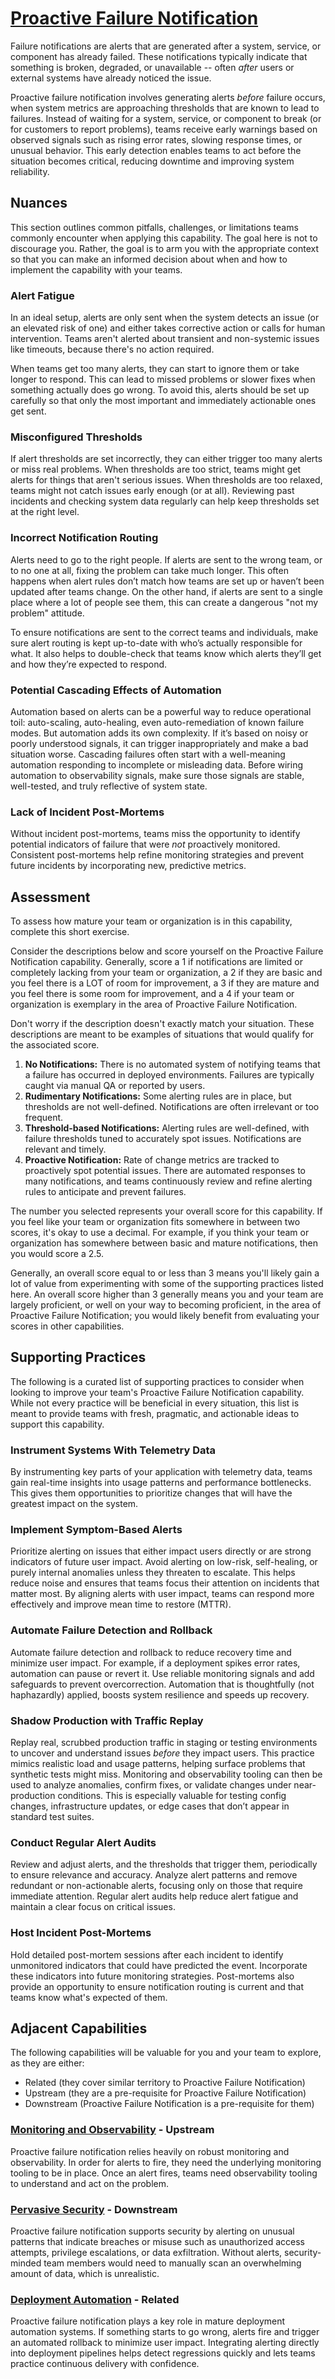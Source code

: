 # [Proactive Failure Notification](https://dora.dev/capabilities/proactive-failure-notification/)

Failure notifications are alerts that are generated after a system, service, or component has already failed. These notifications typically indicate that something is broken, degraded, or unavailable -- often *after* users or external systems have already noticed the issue.

Proactive failure notification involves generating alerts *before* failure occurs, when system metrics are approaching thresholds that are known to lead to failures. Instead of waiting for a system, service, or component to break (or for customers to report problems), teams receive early warnings based on observed signals such as rising error rates, slowing response times, or unusual behavior. This early detection enables teams to act before the situation becomes critical, reducing downtime and improving system reliability.

## Nuances

This section outlines common pitfalls, challenges, or limitations teams commonly encounter when applying this capability. The goal here is not to discourage you. Rather, the goal is to arm you with the appropriate context so that you can make an informed decision about when and how to implement the capability with your teams.

### Alert Fatigue

In an ideal setup, alerts are only sent when the system detects an issue (or an elevated risk of one) and either takes corrective action or calls for human intervention. Teams aren't alerted about transient and non-systemic issues like timeouts, because there's no action required.

When teams get too many alerts, they can start to ignore them or take longer to respond. This can lead to missed problems or slower fixes when something actually does go wrong. To avoid this, alerts should be set up carefully so that only the most important and immediately actionable ones get sent.

### Misconfigured Thresholds

If alert thresholds are set incorrectly, they can either trigger too many alerts or miss real problems. When thresholds are too strict, teams might get alerts for things that aren't serious issues. When thresholds are too relaxed, teams might not catch issues early enough (or at all). Reviewing past incidents and checking system data regularly can help keep thresholds set at the right level.

### Incorrect Notification Routing

Alerts need to go to the right people. If alerts are sent to the wrong team, or to no one at all, fixing the problem can take much longer. This often happens when alert rules don’t match how teams are set up or haven’t been updated after teams change. On the other hand, if alerts are sent to a single place where a lot of people see them, this can create a dangerous "not my problem" attitude.

To ensure notifications are sent to the correct teams and individuals, make sure alert routing is kept up-to-date with who’s actually responsible for what. It also helps to double-check that teams know which alerts they’ll get and how they’re expected to respond.

### Potential Cascading Effects of Automation

Automation based on alerts can be a powerful way to reduce operational toil: auto-scaling, auto-healing, even auto-remediation of known failure modes. But automation adds its own complexity. If it’s based on noisy or poorly understood signals, it can trigger inappropriately and make a bad situation worse. Cascading failures often start with a well-meaning automation responding to incomplete or misleading data. Before wiring automation to observability signals, make sure those signals are stable, well-tested, and truly reflective of system state.

### Lack of Incident Post-Mortems

Without incident post-mortems, teams miss the opportunity to identify potential indicators of failure that were *not* proactively monitored. Consistent post-mortems help refine monitoring strategies and prevent future incidents by incorporating new, predictive metrics.

## Assessment

To assess how mature your team or organization is in this capability, complete this short exercise.

Consider the descriptions below and score yourself on the Proactive Failure Notification capability. Generally, score a 1 if notifications are limited or completely lacking from your team or organization, a 2 if they are basic and you feel there is a LOT of room for improvement, a 3 if they are mature and you feel there is some room for improvement, and a 4 if your team or organization is exemplary in the area of Proactive Failure Notification.

Don't worry if the description doesn't exactly match your situation. These descriptions are meant to be examples of situations that would qualify for the associated score.

1. **No Notifications:** There is no automated system of notifying teams that a failure has occurred in deployed environments. Failures are typically caught via manual QA or reported by users.
2. **Rudimentary Notifications:** Some alerting rules are in place, but thresholds are not well-defined. Notifications are often irrelevant or too frequent.
3. **Threshold-based Notifications:** Alerting rules are well-defined, with failure thresholds tuned to accurately spot issues. Notifications are relevant and timely.
4. **Proactive Notification:** Rate of change metrics are tracked to proactively spot potential issues. There are automated responses to many notifications, and teams continuously review and refine alerting rules to anticipate and prevent failures.

The number you selected represents your overall score for this capability. If you feel like your team or organization fits somewhere in between two scores, it's okay to use a decimal. For example, if you think your team or organization has somewhere between basic and mature notifications, then you would score a 2.5.

Generally, an overall score equal to or less than 3 means you'll likely gain a lot of value from experimenting with some of the supporting practices listed here. An overall score higher than 3 generally means you and your team are largely proficient, or well on your way to becoming proficient, in the area of Proactive Failure Notification; you would likely benefit from evaluating your scores in other capabilities.

## Supporting Practices

The following is a curated list of supporting practices to consider when looking to improve your team's Proactive Failure Notification capability. While not every practice will be beneficial in every situation, this list is meant to provide teams with fresh, pragmatic, and actionable ideas to support this capability.

### Instrument Systems With Telemetry Data

By instrumenting key parts of your application with telemetry data, teams gain real-time insights into usage patterns and performance bottlenecks. This gives them opportunities to prioritize changes that will have the greatest impact on the system.

### Implement Symptom-Based Alerts

Prioritize alerting on issues that either impact users directly or are strong indicators of future user impact. Avoid alerting on low-risk, self-healing, or purely internal anomalies unless they threaten to escalate. This helps reduce noise and ensures that teams focus their attention on incidents that matter most. By aligning alerts with user impact, teams can respond more effectively and improve mean time to restore (MTTR).

### Automate Failure Detection and Rollback

Automate failure detection and rollback to reduce recovery time and minimize user impact. For example, if a deployment spikes error rates, automation can pause or revert it. Use reliable monitoring signals and add safeguards to prevent overcorrection. Automation that is thoughtfully (not haphazardly) applied, boosts system resilience and speeds up recovery.

### Shadow Production with Traffic Replay

Replay real, scrubbed production traffic in staging or testing environments to uncover and understand issues *before* they impact users. This practice mimics realistic load and usage patterns, helping surface problems that synthetic tests might miss. Monitoring and observability tooling can then be used to analyze anomalies, confirm fixes, or validate changes under near-production conditions. This is especially valuable for testing config changes, infrastructure updates, or edge cases that don’t appear in standard test suites.

### Conduct Regular Alert Audits

Review and adjust alerts, and the thresholds that trigger them, periodically to ensure relevance and accuracy. Analyze alert patterns and remove redundant or non-actionable alerts, focusing only on those that require immediate attention. Regular alert audits help reduce alert fatigue and maintain a clear focus on critical issues.

### Host Incident Post-Mortems

Hold detailed post-mortem sessions after each incident to identify unmonitored indicators that could have predicted the event. Incorporate these indicators into future monitoring strategies. Post-mortems also provide an opportunity to ensure notification routing is current and that teams know what's expected of them.

## Adjacent Capabilities

The following capabilities will be valuable for you and your team to explore, as they are either:

- Related (they cover similar territory to Proactive Failure Notification)
- Upstream (they are a pre-requisite for Proactive Failure Notification)
- Downstream (Proactive Failure Notification is a pre-requisite for them)

### [Monitoring and Observability](/capabilities/monitoring-and-observability.md) - Upstream

Proactive failure notification relies heavily on robust monitoring and observability. In order for alerts to fire, they need the underlying monitoring tooling to be in place. Once an alert fires, teams need observability tooling to understand and act on the problem.

### [Pervasive Security](/capabilities/pervasive-security.md) - Downstream

Proactive failure notification supports security by alerting on unusual patterns that indicate breaches or misuse such as unauthorized access attempts, privilege escalations, or data exfiltration. Without alerts, security-minded team members would need to manually scan an overwhelming amount of data, which is unrealistic.

### [Deployment Automation](/capabilities/deployment-automation.md) - Related

Proactive failure notification plays a key role in mature deployment automation systems. If something starts to go wrong, alerts fire and trigger an automated rollback to minimize user impact. Integrating alerting directly into deployment pipelines helps detect regressions quickly and lets teams practice continuous delivery with confidence.
